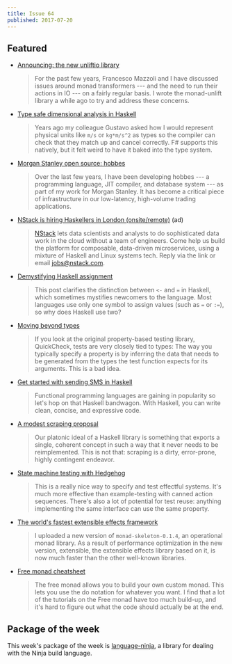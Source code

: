 ```yaml
---
title: Issue 64
published: 2017-07-20
---
```


## Featured

-   [Announcing: the new unliftio library](https://www.fpcomplete.com/blog/2017/07/announcing-new-unliftio-library)

    > For the past few years, Francesco Mazzoli and I have discussed issues around monad transformers --- and the need to run their actions in IO --- on a fairly regular basis. I wrote the monad-unlift library a while ago to try and address these concerns.

-   [Type safe dimensional analysis in Haskell](https://www.stephanboyer.com/post/131/type-safe-dimensional-analysis-in-haskell)

    > Years ago my colleague Gustavo asked how I would represent physical units like `m/s` or `kg*m/s^2` as types so the compiler can check that they match up and cancel correctly. F# supports this natively, but it felt weird to have it baked into the type system.

-   [Morgan Stanley open source: hobbes](http://lambda-the-ultimate.org/node/5452)

    > Over the last few years, I have been developing hobbes --- a programming language, JIT compiler, and database system --- as part of my work for Morgan Stanley. It has become a critical piece of infrastructure in our low-latency, high-volume trading applications.

-   [NStack is hiring Haskellers in London (onsite/remote)](https://angel.co/nstack/jobs) (ad)

    > [NStack](https://nstack.com) lets data scientists and analysts to do sophisticated data work in the cloud without a team of engineers. Come help us build the platform for composable, data-driven microservices, using a mixture of Haskell and Linux systems tech. Reply via the link or email <jobs@nstack.com>.

-   [Demystifying Haskell assignment](http://www.haskellforall.com/2017/07/demistifying-haskell-assignment.html)

    > This post clarifies the distinction between `<-` and `=` in Haskell, which sometimes mystifies newcomers to the language. Most languages use only one symbol to assign values (such as `=` or `:=`), so why does Haskell use two?

-   [Moving beyond types](http://hypothesis.works/articles/types-and-properties/)

    > If you look at the original property-based testing library, QuickCheck, tests are very closely tied to types: The way you typically specify a property is by inferring the data that needs to be generated from the types the test function expects for its arguments. This is a bad idea.

-   [Get started with sending SMS in Haskell](https://www.twilio.com/blog/2017/07/setting-up-your-haskell-developer-environment-with-twilio.html)

    > Functional programming languages are gaining in popularity so let's hop on that Haskell bandwagon. With Haskell, you can write clean, concise, and expressive code.

-   [A modest scraping proposal](https://www.shimweasel.com/2017/07/13/a-modest-scraping-proposal)

    > Our platonic ideal of a Haskell library is something that exports a single, coherent concept in such a way that it never needs to be reimplemented. This is not that: scraping is a dirty, error-prone, highly contingent endeavor.

-   [State machine testing with Hedgehog](http://teh.id.au/posts/2017/07/15/state-machine-testing/index.html)

    > This is a really nice way to specify and test effectful systems. It's much more effective than example-testing with canned action sequences. There's also a lot of potential for test reuse: anything implementing the same interface can use the same property.

-   [The world's fastest extensible effects framework](https://www.schoolofhaskell.com/user/fumieval/extensible/the-world-s-fastest-extensible-effects-framework)

    > I uploaded a new version of `monad-skeleton-0.1.4`, an operational monad library. As a result of performance optimization in the new version, extensible, the extensible effects library based on it, is now much faster than the other well-known libraries.

-   [Free monad cheatsheet](http://jeremymikkola.com/posts/2017_07_11_free_monad_cheatsheet.html)

    > The free monad allows you to build your own custom monad. This lets you use the do notation for whatever you want. I find that a lot of the tutorials on the Free monad have too much build-up, and it's hard to figure out what the code should actually be at the end.

## Package of the week

This week's package of the week is [language-ninja](https://hackage.haskell.org/package/language-ninja-0.1.0),
a library for dealing with the Ninja build language.
